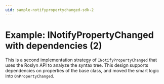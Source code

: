 ```yaml
---
uid: sample-notifypropertychanged-sdk-2
---
```


# Example: INotifyPropertyChanged with dependencies (2)

This is a second implementation strategy of `INotifyPropertyChanged` that uses the Roslyn API to analyze the syntax
tree.
This design supports dependencies on properties of the base class, and moved the smart logic into `OnPropertyChanged`.
